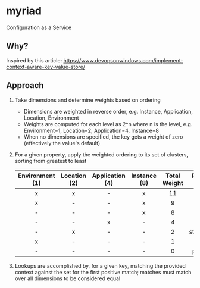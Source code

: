 # myriad
Configuration as a Service

## Why?
Inspired by this article:
https://www.devopsonwindows.com/implement-context-aware-key-value-store/

## Approach

1. Take dimensions and determine weights based on ordering
   - Dimensions are weighted in reverse order, e.g. Instance, Application, Location, Environment
   - Weights are computed for each level as 2^n where n is the level,
     e.g. Environment=1, Location=2, Application=4, Instance=8
   - When no dimensions are specified, the key gets a weight of zero (effectively the value's default)
2. For a given property, apply the weighted ordering to its set of clusters, sorting from greatest to least

	| Environment (1) | Location (2) | Application (4) | Instance (8) |  Total Weight | Property  Value |
	|:---------------:|:------------:|:---------------:|:------------:|:-------------:|:---------------:|
	|        x        |       x      |        -        |       x      |            11 | apple           |
	|        x        |       -      |        -        |       x      |             9 | pear            |
	|        -        |       -      |        -        |       x      |             8 | pecan           |
	|        -        |       -      |        x        |       -      |             4 | peach           |
	|        -        |       x      |        -        |       -      |             2 | strawberry      |
	|        x        |       -      |        -        |       -      |             1 | apricot         |
	|        -        |       -      |        -        |       -      |             0 | pumpkin         |

3. Lookups are accomplished by, for a given key, matching the provided context against the set for the first
   positive match; matches must match over all dimensions to be considered equal